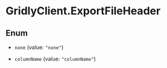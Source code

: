 # GridlyClient.ExportFileHeader

## Enum


* `none` (value: `"none"`)

* `columnName` (value: `"columnName"`)


